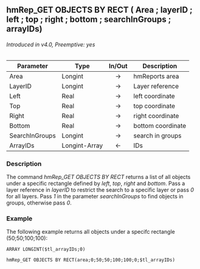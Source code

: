 ## hmRep_GET OBJECTS BY RECT ( Area ; layerID ; left ; top ; right ; bottom ; searchInGroups ; arrayIDs)
###### Introduced in v4.0, Preemptive: yes

|Parameter|Type|In/Out|Description
|---|---|:---:|---
|Area|Longint|→|hmReports area
|LayerID|Longint|→|Layer reference
|Left|Real|→|left coordinate
|Top|Real|→|top coordinate
|Right|Real|→|right coordinate
|Bottom|Real|→|bottom coordinate
|SearchInGroups|Longint|→|search in groups
|ArrayIDs|Longint-Array|←|IDs

### Description
The command *hmRep_GET OBJECTS BY RECT* returns a list of all objects under a specific rectangle defined by *left*, *top*, *right* and *bottom*. Pass a layer reference in *layerID* to restrict the search to a specific layer or pass *0* for all layers.
Pass *1* in the parameter *searchInGroups* to find objects in groups, otherwise pass *0*.

### Example
The following example returns all objects under a specifc rectangle (50;50;100;100):

```4d
ARRAY LONGINT($tl_arrayIDs;0)

hmRep_GET OBJECTS BY RECT(area;0;50;50;100;100;0;$tl_arrayIDs)
```
